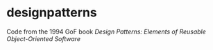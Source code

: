 designpatterns
==============

Code from the 1994 GoF book *Design Patterns: Elements of Reusable Object-Oriented Software*
